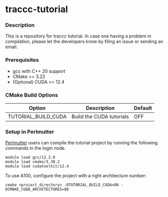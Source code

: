 # traccc-tutorial

### Description

This is a repository for traccc tutorial. 
In case one having a problem in compilation, please let the developers know by filing an issue or sending an email.

### Prerequisites
- gcc with C++ 20 support
- CMake >= 3.22
- (Optional) CUDA >= 12.4

### CMake Build Options

| Option | Description | Default |
| --- | --- | --- |
| TUTORIAL_BUILD_CUDA  | Build the CUDA tutorials | OFF |

### Setup in Perlmutter

[Perlmutter](https://docs.nersc.gov/systems/perlmutter/architecture/) users can compile the tutorial project by running the following commands in the login node.
          
```              
module load gcc/12.2.0
module load cmake/3.30.2
module load cudatoolkit/12.4
```

To use A100, configure the project with a right architecture number:

```
cmake <project_directory> -DTUTORIAL_BUILD_CUDA=ON -DCMAKE_CUDA_ARCHITECTURES=80
```
